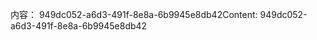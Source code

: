 <span data-ttu-id="49330-101">内容： 949dc052-a6d3-491f-8e8a-6b9945e8db42</span><span class="sxs-lookup"><span data-stu-id="49330-101">Content: 949dc052-a6d3-491f-8e8a-6b9945e8db42</span></span>